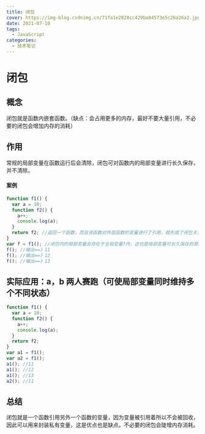```yaml
---
title: 闭包
cover: https://img-blog.csdnimg.cn/71fa1e2828cc429ba84573e5c26a26a2.jpg?x-oss-process=image/watermark,type_ZHJvaWRzYW5zZmFsbGJhY2s,shadow_50,text_Q1NETiBAPGRpdiBjbGFzcz0n6b6Z5a6d5a6dJz4=,size_20,color_FFFFFF,t_70,g_se,x_16#pic_center
date: 2021-07-10
tags:
  - JavaScript
categories:
  - 技术笔记
---
```


# 闭包

## 概念

闭包就是函数内嵌套函数。（缺点：会占用更多的内存，最好不要大量引用，不必要的闭包会增加内存的消耗）

## 作用

常规的局部变量在函数运行后会清除，闭包可对函数内的局部变量进行长久保存，并不清除。

#### 案例

```js
function f1() {
  var a = 10;
  function f2() {
    a++;
    console.log(a);
  }
  return f2; //返回一个函数，而且该函数对外层函数的变量进行了引用，就形成了闭包关系。
}
var f = f1(); //闭包内的局部变量会存在于全局变量f内，这也是局部变量可长久保存的原因。
f(); //输出==》11
f(); //输出==》12
f(); //输出==》13
```

## 实际应用：a，b 两人赛跑（可使局部变量同时维持多个不同状态）

```js
function f1() {
  var a = 10;
  function f2() {
    a++;
    console.log(a);
  }
  return f2;
}
var a1 = f1();
var a2 = f1();
a1(); //11
a1(); //12
a1(); //13
a2(); //11
```

## 总结

闭包就是一个函数引用另外一个函数的变量，因为变量被引用着所以不会被回收，因此可以用来封装私有变量，这是优点也是缺点。不必要的闭包会陡增内存消耗。
